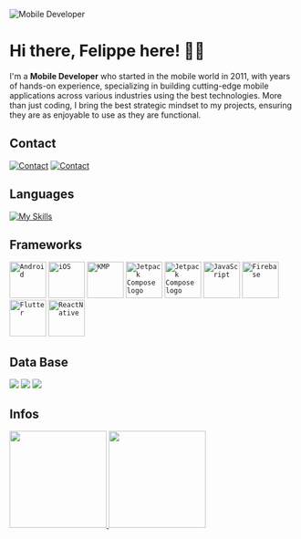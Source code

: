 ![Mobile Developer](https://img.shields.io/badge/Android%20Developer/Mobile%20Developer-12+%20years%20experience-green) 

# Hi there, Felippe here! 👨‍💻

I'm a **Mobile Developer** who started in the mobile world in 2011, with years of hands-on experience, specializing in building cutting-edge mobile applications across various industries using the best technologies. More than just coding, I bring the best strategic mindset to my projects, ensuring they are as enjoyable to use as they are functional.

## Contact
[![Contact](https://skillicons.dev/icons?i=linkedin)](https://www.linkedin.com/in/felippe-dos-santos-ferreira-849645116/)
[![Contact](https://skillicons.dev/icons?i=gmail)](mailto:flip_novidade@hotmail.com)

## Languages
[![My Skills](https://skillicons.dev/icons?i=kotlin,java,c,swift,javascript,bash,nodejs,npm&perline=18)](https://skillicons.dev)



## Frameworks
<code><a href="https://www.android.com/" target="_blank"><img height="64" src="https://user-images.githubusercontent.com/14005194/116492019-9fc21680-a871-11eb-97ef-264bc9a65381.png" alt="Android"/></a></code>
<code><a href="https://www.apple.com/ios/" target="_blank"><img height="64" src="https://upload.wikimedia.org/wikipedia/commons/f/fa/Apple_logo_black.svg" alt="iOS"/></a></code>
<code><a href="https://kotlinlang.org/" target="_blank"><img height="64" src="https://upload.wikimedia.org/wikipedia/commons/7/74/Kotlin_Icon.png" alt="KMP"/></a></code>
<code><a href="https://developer.android.com/jetpack/compose" target="_blank"><img height="64" src="https://miro.medium.com/v2/resize:fit:1400/format:webp/1*-1elwQ9eKqBI-q6cGngDKg.png" alt="Jetpack Compose logo"/></a></code>
<code><a href="https://developer.apple.com/swiftui/" target="_blank"><img height="64" src="https://developer.apple.com/assets/elements/icons/swiftui/swiftui-96x96_2x.png" alt="Jetpack Compose logo"/></a></code>
<code><a href="https://www.javascript.com/" target="_blank"><img height="64" src="https://user-images.githubusercontent.com/14005194/116492026-a18bda00-a871-11eb-96f7-6054448fd362.png" alt="JavaScript"/></a></code>
<code><a href="https://firebase.google.com/" target="_blank"><img height="64" src="https://user-images.githubusercontent.com/14005194/116492023-a05aad00-a871-11eb-9095-b89adb134403.png" alt="Firebase"/></a></code>
<code><a href="https://flutter.dev/" target="_blank"><img height="64" src="https://user-images.githubusercontent.com/14005194/116490871-df3b3380-a86e-11eb-8dec-6bc2f155859d.png" alt="Flutter"/></a></code>
<code><a href="https://reactnative.org/" target="_blank"><img height="64" src="https://user-images.githubusercontent.com/14005194/116492666-39d68e80-a873-11eb-97a0-b6a213378843.png" alt="ReactNative"/></a></code>




## Data Base

![](https://img.shields.io/badge/SQlite-005C84?style=for-the-badge&logo=sqlite&logoColor=white)
![](https://img.shields.io/badge/MongoDB-4EA94B?style=for-the-badge&logo=mongodb&logoColor=white)
![](https://img.shields.io/badge/MySQL-005C84?style=for-the-badge&logo=mysql&logoColor=white)



## Infos
<div>
<a href="https://github.com/flipnovidade">
<img height="170em" src="https://github-readme-stats-sigma-five.vercel.app/api?username=flipnovidade&show_icons=true&theme=dark&include_all_commits=true&count_private=true"/>
<img height="170em" src="https://github-readme-stats-sigma-five.vercel.app/api/top-langs/?username=flipnovidade&layout=compact&langs_count=15&theme=dark"/>
</div>



